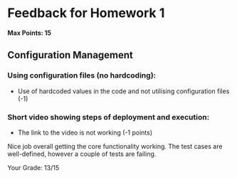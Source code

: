 # Feedback for Homework 1
**Max Points: 15**

## Configuration Management

### Using configuration files (no hardcoding):
- Use of hardcoded values in the code and not utilising configuration files (-1)

### Short video showing steps of deployment and execution:
- The link to the video is not working (-1 points)

Nice job overall getting the core functionality working. The test cases are well-defined, however a couple of tests are failing. 

Your Grade: 13/15
